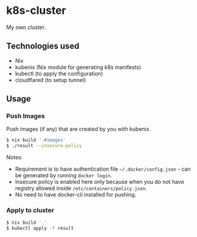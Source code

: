 # k8s-cluster

My own cluster.

## Technologies used

- Nix
- kubenix (Nix module for generating k8s manifests)
- kubectl (to apply the configuration)
- cloudflared (to setup tunnel)


## Usage

### Push Images

Push images (if any) that are created by you with kubenix.

```bash
$ nix build '.#images'
$ ./result --insecure-policy
```

Notes:
- Requirement is to have authentication file `~/.docker/config.json` - can be generated by running `docker login`.
- Insecure policy is enabled here only because when you do not have registry allowed inside `/etc/containers/policy.json`.
- No need to have docker-cli installed for pushing.


### Apply to cluster

```bash
$ nix build '.'
$ kubectl apply -f result
```
